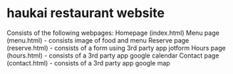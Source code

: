 # haukai restaurant website
Consists of the following webpages:
Homepage (index.html)
Menu page (menu.html) - consists image of food and menu
Reserve page (reserve.html) - consists of a form using 3rd party app jotform
Hours page (hours.html) - consists of a 3rd party app google calendar
Contact page (contact.html) - consists of a 3rd party app google map

